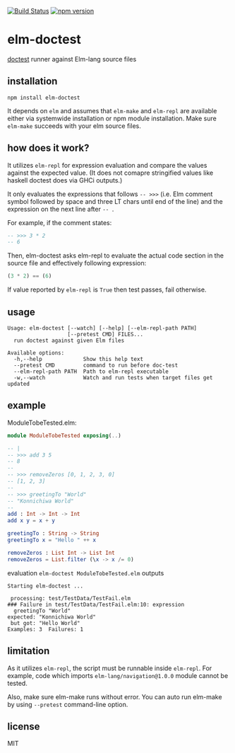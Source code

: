[![Build Status](https://semaphoreci.com/api/v1/tshm/elm-doctest/branches/master/badge.svg)](https://semaphoreci.com/tshm/elm-doctest)
[![npm version](https://badge.fury.io/js/elm-doctest.svg)](https://badge.fury.io/js/elm-doctest)

# elm-doctest
[doctest](https://en.wikipedia.org/wiki/Docstring)
runner against Elm-lang source files

## installation
```shell
npm install elm-doctest
```
It depends on `elm` and assumes that `elm-make` and `elm-repl` are available
either via systemwide installation or npm module installation.
Make sure `elm-make` succeeds with your elm source files.

## how does it work?
It utilizes `elm-repl` for expression evaluation and compare the values
against the expected value.
(It does not comapre stringified values like haskell doctest does via
GHCi outputs.)

It only evaluates the expressions that follows `-- >>>`
(i.e. Elm comment symbol followed by space and three LT chars
until end of the line)
and the expression on the next line after `-- `.

For example, if the comment states:
```Elm
-- >>> 3 * 2
-- 6
```
Then, elm-doctest asks elm-repl to evaluate the
actual code section in the source file and
effectively following expression:
```Elm
(3 * 2) == (6)
```
If value reported by `elm-repl` is `True` then test passes, fail otherwise.

## usage

```
Usage: elm-doctest [--watch] [--help] [--elm-repl-path PATH]
                   [--pretest CMD] FILES...
  run doctest against given Elm files

Available options:
  -h,--help             Show this help text
  --pretest CMD         command to run before doc-test
  --elm-repl-path PATH  Path to elm-repl executable
  -w,--watch            Watch and run tests when target files get updated
```

## example

ModuleTobeTested.elm:
```Elm
module ModuleTobeTested exposing(..)

-- |
-- >>> add 3 5
-- 8
--
-- >>> removeZeros [0, 1, 2, 3, 0]
-- [1, 2, 3]
--
-- >>> greetingTo "World"
-- "Konnichiwa World"
--
add : Int -> Int -> Int
add x y = x + y

greetingTo : String -> String
greetingTo x = "Hello " ++ x

removeZeros : List Int -> List Int
removeZeros = List.filter (\x -> x /= 0)
```

evaluation `elm-doctest ModuleTobeTested.elm` outputs
```
Starting elm-doctest ...

 processing: test/TestData/TestFail.elm
### Failure in test/TestData/TestFail.elm:10: expression
  greetingTo "World"
expected: "Konnichiwa World"
 but got: "Hello World"
Examples: 3  Failures: 1
```

## limitation

As it utilizes `elm-repl`, the script must be runnable
inside `elm-repl`.
For example, code which imports `elm-lang/navigation@1.0.0`
module cannot be tested.

Also, make sure elm-make runs without error.
You can auto run elm-make by using `--pretest` command-line
option.


## license

MIT

